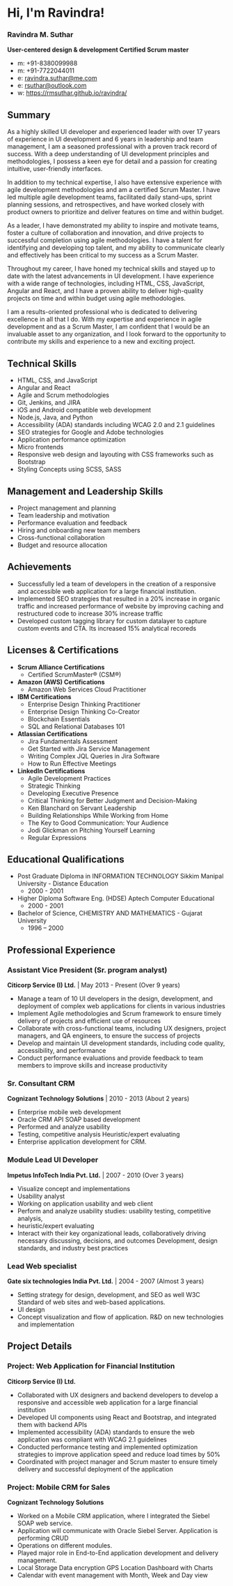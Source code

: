 # Hi, I'm Ravindra!
### Ravindra M. Suthar
**User-centered design & development Certified Scrum master**
- m: +91-8380099988
- m: +91-7722044011
- e: [ravindra.suthar@me.com](ravindra.suthar@me.com "Send email")
- e: [rsuthar@outlook.com](rsuthar@outlook.com "Send email")
- w: https://rmsuthar.github.io/ravindra/

## Summary

As a highly skilled UI developer and experienced leader with over 17 years of experience in UI development and 6 years in leadership and team management, I am a seasoned professional with a proven track record of success. With a deep understanding of UI development principles and methodologies, I possess a keen eye for detail and a passion for creating intuitive, user-friendly interfaces.

In addition to my technical expertise, I also have extensive experience with agile development methodologies and am a certified Scrum Master. I have led multiple agile development teams, facilitated daily stand-ups, sprint planning sessions, and retrospectives, and have worked closely with product owners to prioritize and deliver features on time and within budget.

As a leader, I have demonstrated my ability to inspire and motivate teams, foster a culture of collaboration and innovation, and drive projects to successful completion using agile methodologies. I have a talent for identifying and developing top talent, and my ability to communicate clearly and effectively has been critical to my success as a Scrum Master.

Throughout my career, I have honed my technical skills and stayed up to date with the latest advancements in UI development. I have experience with a wide range of technologies, including HTML, CSS, JavaScript, Angular and React, and I have a proven ability to deliver high-quality projects on time and within budget using agile methodologies.

I am a results-oriented professional who is dedicated to delivering excellence in all that I do. With my expertise and experience in agile development and as a Scrum Master, I am confident that I would be an invaluable asset to any organization, and I look forward to the opportunity to contribute my skills and experience to a new and exciting project.

## Technical Skills

- HTML, CSS, and JavaScript
- Angular and React
- Agile and Scrum methodologies
- Git, Jenkins, and JIRA
- iOS and Android compatible web development
- Node.js, Java, and Python
- Accessibility (ADA) standards including WCAG 2.0 and 2.1 guidelines
- SEO strategies for Google and Adobe technologies
- Application performance optimization
- Micro frontends
- Responsive web design and layouting with CSS frameworks such as Bootstrap
- Styling Concepts using SCSS, SASS

## Management and Leadership Skills

- Project management and planning
- Team leadership and motivation
- Performance evaluation and feedback
- Hiring and onboarding new team members
- Cross-functional collaboration
- Budget and resource allocation

## Achievements

- Successfully led a team of developers in the creation of a responsive and accessible web application for a large financial institution.
- Implemented SEO strategies that resulted in a 20% increase in organic traffic and increased performance of website by improving caching and restructured code to increase 30% increase traffic
- Developed custom tagging library for custom datalayer to capture custom events and CTA. Its increased 15% analytical recoreds

## Licenses & Certifications
- **Scrum Alliance Certifications** 
  - Certified ScrumMaster® (CSM®)
- **Amazon (AWS) Certifications** 
  - Amazon Web Services Cloud Practitioner
- **IBM Certifications** 
  - Enterprise Design Thinking Practitioner
  - Enterprise Design Thinking Co-Creator
  - Blockchain Essentials 
  - SQL and Relational Databases 101
- **Atlassian Certifications**
  - Jira Fundamentals Assessment
  - Get Started with Jira Service Management
  - Writing Complex JQL Queries in Jira Software
  - How to Run Effective Meetings 
- **LinkedIn Certifications**
  - Agile Development Practices
  - Strategic Thinking
  - Developing Executive Presence
  - Critical Thinking for Better Judgment and Decision-Making
  - Ken Blanchard on Servant Leadership 
  - Building Relationships While Working from Home 
  - The Key to Good Communication: Your Audience
  - Jodi Glickman on Pitching Yourself Learning
  - Regular Expressions

## Educational Qualifications
- Post Graduate Diploma in INFORMATION TECHNOLOGY Sikkim Manipal University - Distance Education
  - 2000 - 2001
- Higher Diploma Software Eng. (HDSE) Aptech Computer Educational
  - 2000 - 2001
- Bachelor of Science, CHEMISTRY AND MATHEMATICS - Gujarat University
  - 1996 – 2000

## Professional Experience
### Assistant Vice President (Sr. program analyst)
**Citicorp Service (I) Ltd.** | May 2013 - Present (Over 9 years)
- Manage a team of 10 UI developers in the design, development, and deployment of complex web applications for clients in various industries
- Implement Agile methodologies and Scrum framework to ensure timely delivery of projects and efficient use of resources
- Collaborate with cross-functional teams, including UX designers, project managers, and QA engineers, to ensure the success of projects
- Develop and maintain UI development standards, including code quality, accessibility, and performance
- Conduct performance evaluations and provide feedback to team members to improve skills and increase productivity

### Sr. Consultant CRM
**Cognizant Technology Solutions** | 2010 - 2013 (About 2 years)
- Enterprise mobile web development
- Oracle CRM API SOAP based development
- Performed and analyze usability
- Testing, competitive analysis Heuristic/expert evaluating
- Enterprise application development for CRM.

### Module Lead UI Developer 
**Impetus InfoTech India Pvt. Ltd.** | 2007 - 2010 (Over 3 years)
- Visualize concept and implementations
- Usability analyst
- Working on application usability and web client
- Perform and analyze usability studies: usability testing, competitive analysis,
- heuristic/expert evaluating
- Interact with their key organizational leads, collaboratively driving necessary discussing, decisions, and outcomes Development, design standards, and industry best practices

### Lead Web specialist
**Gate six technologies India Pvt. Ltd.** | 2004 - 2007 (Almost 3 years)
- Setting strategy for design, development, and SEO as well W3C Standard of web sites and web-based applications.
- UI design
- Concept visualization and flow of application. R&D on new technologies and implementation


## Project Details

### Project: Web Application for Financial Institution
**Citicorp Service (I) Ltd.** 
- Collaborated with UX designers and backend developers to develop a responsive and accessible web application for a large financial institution
- Developed UI components using React and Bootstrap, and integrated them with backend APIs
- Implemented accessibility (ADA) standards to ensure the web application was compliant with WCAG 2.1 guidelines
- Conducted performance testing and implemented optimization strategies to improve application speed and reduce load times by 50%
- Coordinated with project manager and Scrum master to ensure timely delivery and successful deployment of the application

### Project: Mobile CRM for Sales
**Cognizant Technology Solutions** 
- Worked on a Mobile CRM application, where I integrated the Siebel SOAP web service.
- Application will communicate with Oracle Siebel Server. Application is performing CRUD
- Operations on different modules.
- Played major role in End-to-End application development and delivery management.
- Local Storage Data encryption GPS Location Dashboard with Charts
- Calendar with event management with Month, Week and Day view
